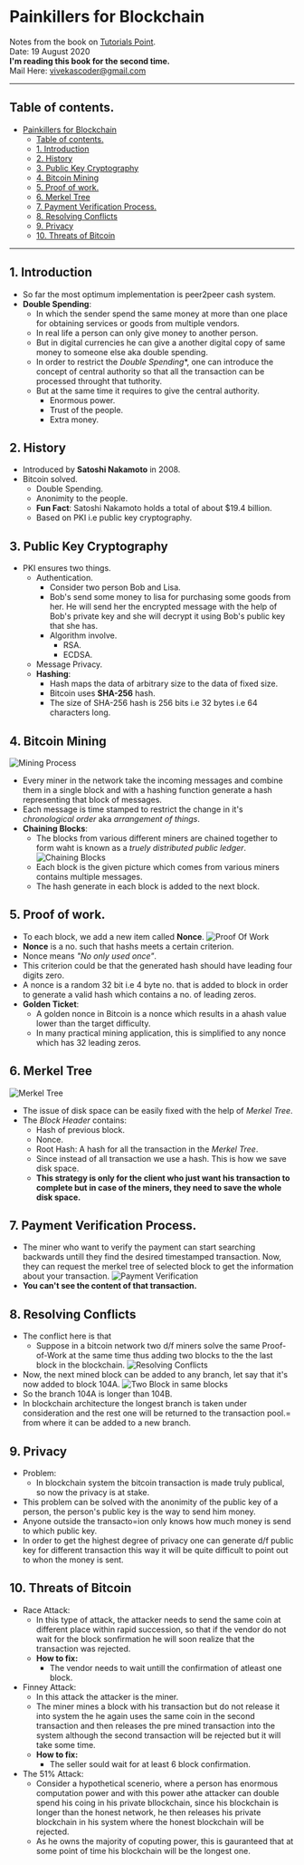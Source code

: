 # Painkillers for Blockchain
Notes from the book on [Tutorials Point](https://www.tutorialspoint.com/blockchain/blockchain_introduction.htm). <br>
Date: 19 August 2020 <br>
**I'm reading this book for the second time.** <br>
Mail Here: [vivekascoder@gmail.com](mailto:vivekascoder@gmail.com)

----

## Table of contents.
- [Painkillers for Blockchain](#painkillers-for-blockchain)
  - [Table of contents.](#table-of-contents)
  - [1. Introduction](#1-introduction)
  - [2. History](#2-history)
  - [3. Public Key Cryptography](#3-public-key-cryptography)
  - [4. Bitcoin Mining](#4-bitcoin-mining)
  - [5. Proof of work.](#5-proof-of-work)
  - [6. Merkel Tree](#6-merkel-tree)
  - [7. Payment Verification Process.](#7-payment-verification-process)
  - [8. Resolving Conflicts](#8-resolving-conflicts)
  - [9. Privacy](#9-privacy)
  - [10. Threats of Bitcoin](#10-threats-of-bitcoin)

----

## 1. Introduction
- So far the most optimum implementation is peer2peer cash system.
- **Double Spending**: 
  - In which the sender spend the same money at more than one place for obtaining services or goods from multiple vendors.
  - In real life a person can only give money to another person.
  - But in digital currencies he can give a another digital copy of same money to someone else aka double spending.
  - In order to restrict the *Double Spending**, one can introduce the concept of central authority so that all the transaction can be processed throught that tuthority.
  - But at the same time it requires to give the central authority.
    - Enormous power.
    - Trust of the people.
    - Extra money.
  
## 2. History
- Introduced by **Satoshi Nakamoto** in 2008.
- Bitcoin solved.
  - Double Spending.
  - Anonimity to the people.
  - **Fun Fact**: Satoshi Nakamoto holds a total of about $19.4 billion.
  - Based on PKI i.e public key cryptography.

## 3. Public Key Cryptography
- PKI ensures two things.
  - Authentication.
    - Consider two person Bob and Lisa.
    - Bob's send some money to lisa for purchasing some goods from her. He will send her the encrypted message with the help of Bob's private key and she will decrypt it using Bob's public key that she has.
    - Algorithm involve.
      - RSA.
      - ECDSA.
  - Message Privacy.
  - **Hashing**:
    - Hash maps the data of arbitrary size to the data of fixed size.
    - Bitcoin uses **SHA-256** hash.
    - The size of SHA-256 hash is 256 bits i.e 32 bytes i.e 64 characters long.

## 4. Bitcoin Mining
![Mining Process](./assets/mining_process.jpg)
- Every miner in the network take the incoming messages and combine them in a single block and with a hashing function generate a hash representing that block of messages. 
- Each message is time stamped to restrict the change in it's *chronological order* aka *arrangement of things*.
- **Chaining Blocks**:
  - The blocks from various different miners are chained together to form waht is known as a *truely distributed public ledger*.
![Chaining Blocks](./assets/chaining_blocks.jpg)
  - Each block is the given picture which comes from various miners contains multiple messages.
  - The hash generate in each block is added to the next block.

## 5. Proof of work.
- To each block, we add a new item called **Nonce**.
![Proof Of Work](assets/proof_of_work.jpg)
- **Nonce** is a no. such that hashs meets a certain criterion.
- Nonce means *"No only used once"*.
- This criterion could be that the generated hash should have leading four digits zero.
- A nonce is a random 32 bit i.e 4 byte no. that is added to block in order to generate a valid hash which contains a no. of leading zeros.
- **Golden Ticket**:
  - A golden nonce in Bitcoin is a nonce which results in a ahash value lower than the target difficulty.
  - In many practical mining application, this is simplified to any nonce which has 32 leading zeros.
  
## 6. Merkel Tree
![Merkel Tree](assets/merkle_tree.jpg)
- The issue of disk space can be easily fixed with the help of *Merkel Tree*.
- The *Block Header* contains:
  - Hash of previous block.
  - Nonce.
  - Root Hash: A hash for all the transaction in the *Merkel Tree*.
  - Since instead of all transaction we use a hash. This is how we save disk space.
  - **This strategy is only for the client who just want his transaction to complete but in case of the miners, they need to save the whole disk space.**

## 7. Payment Verification Process.
- The miner who want to verify the payment can start searching backwards untill they find the desired timestamped transaction. Now, they can request the merkel tree of selected block to get the information about your transaction.
![Payment Verification](assets/payment_verification.jpg)
- **You can't see the content of that transaction.**

## 8. Resolving Conflicts
- The conflict here is that
  - Suppose in a bitcoin network two d/f miners solve the same Proof-of-Work at the same time thus adding two blocks to the the last block in the blockchain.
![Resolving Conflicts](./assets/resolving_conflicts.jpg)
- Now, the next mined block can be added to any branch, let say that it's now added to block 104A.
![Two Block in same blocks](assets/bitcoin_architecture.jpg)
- So the branch 104A is longer than 104B.
- In blockchain architecture the longest branch is taken under consideration and the rest one will be returned to the transaction pool.= from where it can be added to a new branch.

## 9. Privacy
- Problem:
  - In blockchain system the bitcoin transaction is made truly publical, so now the privacy is at stake.
- This problem can be solved with the anonimity of the public key of a person, the person's public key is the way to send him money.
- Anyone outside the transacto=ion only knows how much money is send to which public key.
- In order to get the highest degree of privacy one can generate d/f public key for different transaction this way it will be quite difficult to point out to whon the money is sent.

## 10. Threats of Bitcoin
- Race Attack:
  - In this type of attack, the attacker needs to send the same coin at different place within rapid succession, so that if the vendor do not wait for the block sonfirmation he will soon realize that the transaction was rejected.
  - **How to fix:**
    - The vendor needs to wait untill the confirmation of atleast one block.
- Finney Attack: 
  - In this attack the attacker is the miner.
  - The miner mines a block with his transaction but do not release it into system the he  again uses the same coin in the second transaction and then releases the pre mined transaction into the system although the second transaction will be rejected but it will take some time.
  - **How to fix:**
    - The seller sould wait for at least 6 block confirmation.
- The 51% Attack: 
  - Consider a hypothetical scenerio, where a person has enormous computation power and with this power athe attacker can double spend his coing in his private bllockchain, since his blockchain is longer than the honest network, he then releases his private blockchain in his system where the honest blockchain will be rejected.
  - As he owns the majority of coputing power, this is gauranteed that at some point of time his blockchain will be the longest one.
  
